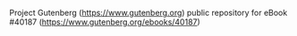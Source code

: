Project Gutenberg (https://www.gutenberg.org) public repository for eBook #40187 (https://www.gutenberg.org/ebooks/40187)
